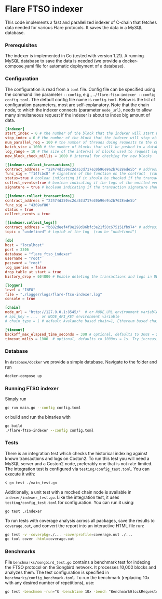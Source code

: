 # Flare FTSO indexer

This code implements a fast and parallelized indexer of C-chain that fetches data needed for
various Flare protocols. It saves the data in a MySQL database.

### Prerequisites

The indexer is implemented in Go (tested with version 1.21). A running MySQL database to save the data is needed (we provide a
docker-compose.yaml file for automatic deployment of a database).

### Configuration

The configuration is read from a `toml` file. Config file can be specified using the command line parameter `--config`, e.g., `./flare-ftso-indexer --config config.toml`.
The default config file name is `config.toml`.
Below is the list of configuration parameters, most are self-explanatory. Note that the chain node, to which the indexer connects
(parameter `node_url`), needs to allow many simultaneous request if the indexer is about to index big amount of data.

```toml
[indexer]
start_index = 0 # the number of the block that the indexer will start with; will default to the appropriate block number according to the history drop configuration. Does not usually need to be set unless disabling history drop.
stop_index = 0 # the number of the block that the indexer will stop with; set 0 or skip to index indefinitely
num_parallel_req = 100 # the number of threads doing requests to the chain in parallel
batch_size = 1000 # the number of blocks that will be pushed to a database in a batch (should be divisible by num_parallel_req)
log_range = 10 # the size of the interval of blocks used to request logs in each request; suggested value is log_range = batch_size / num_parallel_req; note that a blockchain node might have an upper bound on this
new_block_check_millis = 1000 # interval for checking for new blocks

[[indexer.collect_transactions]]
contract_address = "22474d350ec2da53d717e30b96e9a2b7628ede5b" # address of the contract (can be "undefined")
func_sig = "f14fcbc8" # signature of the function on the contract  (can be "undefined")
status=true # boolean indicating if it should be checked if the transaction succeeded
collect_events=true # boolean indicating if the logs of the emitted events should be saved to the database
signature = true # boolean indicating if the transaction signature should be saved to the database

[[indexer.collect_transactions]]
contract_address = "22474d350ec2da53d717e30b96e9a2b7628ede5b"
func_sig = "4369af80"
status = true
collect_events = true

[[indexer.collect_logs]]
contract_address = "b682deef4f8e298d86bfc3e21f50c675151fb974" # address of the contract calling the log (can be "undefined")
topic = "undefined" # topic0 of the log  (can be "undefined")

[db]
host = "localhost"
port = 3306
database = "flare_ftso_indexer"
username = "root"
password = "root"
log_queries = false
drop_table_at_start = true
history_drop = 604800 # Enable deleting the transactions and logs in DB that are older (timestamp of the block) than history_drop (in seconds); set 0 or skip to turn off; defaults to 7 days for Flare/Songbird and 2 days for Coston*

[logger]
level = "INFO"
file = "./logger/logs/flare-ftso-indexer.log"
console = true

[chain]
node_url = "http://127.0.0.1:8545/"  # or NODE_URL environment variable
# api_key = ...  or NODE_API_KEY environment variable
# chain_type = 1 # default Avalanche based chain=1, Ethereum based chain=2

[timeout]
backoff_max_elapsed_time_seconds = 300 # optional, defaults to 300s = 5 minutes. Affects how long the indexer will keep retrying in case of a complete outage of the node provider. Set to 0 to retry indefinitely.
timeout_milis = 1000  # optional, defaults to 1000ms = 1s. Try increasing if you see timeout errors often.
```

### Database

In `database/docker` we provide a simple database. Navigate to the folder and run

```bash
docker-compose up
```

### Running FTSO indexer

Simply run

```bash
go run main.go --config config.toml
```

or build and run the binaries with

```bash
go build
./flare-ftso-indexer --config config.toml
```

### Tests

There is an integration test which checks the historical indexing against known transactions and
logs on Coston2. To run this test you will need a MySQL server and a Coston2 node, preferably one that is not rate-limited.
The integration test is configured via `testing/config_test.toml`. You can execute it with:

```bash
$ go test ./main_test.go
```

Additionally, a unit test with a mocked chain node is available in `indexer/indexer_test.go`. Like the integration test, it uses `testing/config_test.toml` for configuration. You can run it using:

```bash
go test ./indexer
```

To run tests with coverage analysis across all packages, save the results to `coverage.out`, and convert the report into an interactive HTML file run:

```bash
go test -v -coverpkg=./... -coverprofile=coverage.out ./...
go tool cover -html=coverage.out
```

### Benchmarks

File `benchmarks/songbird_test.go` contains a benchmark test for indexing the FTSO protocol on the Songbird network. It processes 10,000 blocks and analyzes them. The test configuration is specified in `benchmarks/config_benchmark.toml`. To run the benchmark (replacing 10x with any desired number of repetitions), use:

```bash
go test -benchmem -run=^$ -benchtime 10x -bench ^BenchmarkBlockRequests$ flare-ftso-indexer/benchmarks
```
